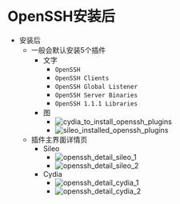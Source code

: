 # OpenSSH安装后

* 安装后
  * 一般会默认安装5个插件
    * 文字
      * `OpenSSH`
      * `OpenSSH Clients`
      * `OpenSSH Global Listener`
      * `OpenSSH Server Binaries`
      * `OpenSSH 1.1.1 Libraries`
    * 图
      * ![cydia_to_install_openssh_plugins](../../assets/img/cydia_to_install_openssh_plugins.png)
      * ![sileo_installed_openssh_plugins](../../assets/img/sileo_installed_openssh_plugins.jpg)
  * 插件主界面详情页
    * Sileo
      * ![openssh_detail_sileo_1](../../assets/img/openssh_detail_sileo_1.jpg)
      * ![openssh_detail_sileo_2](../../assets/img/openssh_detail_sileo_2.jpg)
    * Cydia
      * ![openssh_detail_cydia_1](../../assets/img/openssh_detail_cydia_1.png)
      * ![openssh_detail_cydia_2](../../assets/img/openssh_detail_cydia_2.png)
